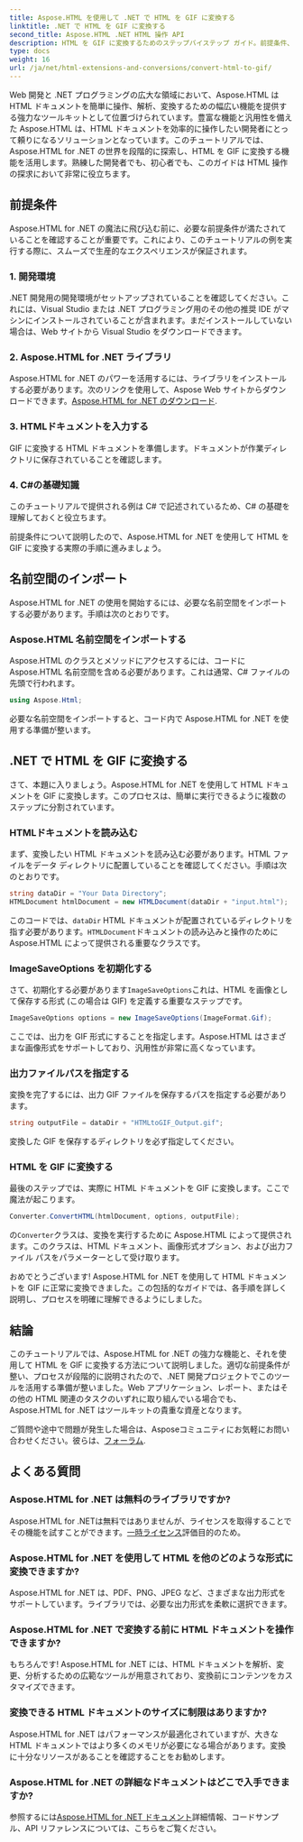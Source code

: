```yaml
---
title: Aspose.HTML を使用して .NET で HTML を GIF に変換する
linktitle: .NET で HTML を GIF に変換する
second_title: Aspose.HTML .NET HTML 操作 API
description: HTML を GIF に変換するためのステップバイステップ ガイド。前提条件、コード例、FAQ など。Aspose.HTML を使用して HTML 操作を最適化します。
type: docs
weight: 16
url: /ja/net/html-extensions-and-conversions/convert-html-to-gif/
---
```


Web 開発と .NET プログラミングの広大な領域において、Aspose.HTML は HTML ドキュメントを簡単に操作、解析、変換するための幅広い機能を提供する強力なツールキットとして位置づけられています。豊富な機能と汎用性を備えた Aspose.HTML は、HTML ドキュメントを効率的に操作したい開発者にとって頼りになるソリューションとなっています。このチュートリアルでは、Aspose.HTML for .NET の世界を段階的に探索し、HTML を GIF に変換する機能を活用します。熟練した開発者でも、初心者でも、このガイドは HTML 操作の探求において非常に役立ちます。

## 前提条件

Aspose.HTML for .NET の魔法に飛び込む前に、必要な前提条件が満たされていることを確認することが重要です。これにより、このチュートリアルの例を実行する際に、スムーズで生産的なエクスペリエンスが保証されます。

### 1. 開発環境

.NET 開発用の開発環境がセットアップされていることを確認してください。これには、Visual Studio または .NET プログラミング用のその他の推奨 IDE がマシンにインストールされていることが含まれます。まだインストールしていない場合は、Web サイトから Visual Studio をダウンロードできます。

### 2. Aspose.HTML for .NET ライブラリ

Aspose.HTML for .NET のパワーを活用するには、ライブラリをインストールする必要があります。次のリンクを使用して、Aspose Web サイトからダウンロードできます。[Aspose.HTML for .NET のダウンロード](https://releases.aspose.com/html/net/).

### 3. HTMLドキュメントを入力する

GIF に変換する HTML ドキュメントを準備します。ドキュメントが作業ディレクトリに保存されていることを確認します。

### 4. C#の基礎知識

このチュートリアルで提供される例は C# で記述されているため、C# の基礎を理解しておくと役立ちます。

前提条件について説明したので、Aspose.HTML for .NET を使用して HTML を GIF に変換する実際の手順に進みましょう。

## 名前空間のインポート

Aspose.HTML for .NET の使用を開始するには、必要な名前空間をインポートする必要があります。手順は次のとおりです。

### Aspose.HTML 名前空間をインポートする

Aspose.HTML のクラスとメソッドにアクセスするには、コードに Aspose.HTML 名前空間を含める必要があります。これは通常、C# ファイルの先頭で行われます。

```csharp
using Aspose.Html;
```

必要な名前空間をインポートすると、コード内で Aspose.HTML for .NET を使用する準備が整います。

## .NET で HTML を GIF に変換する

さて、本題に入りましょう。Aspose.HTML for .NET を使用して HTML ドキュメントを GIF に変換します。このプロセスは、簡単に実行できるように複数のステップに分割されています。

### HTMLドキュメントを読み込む

まず、変換したい HTML ドキュメントを読み込む必要があります。HTML ファイルをデータ ディレクトリに配置していることを確認してください。手順は次のとおりです。

```csharp
string dataDir = "Your Data Directory";
HTMLDocument htmlDocument = new HTMLDocument(dataDir + "input.html");
```

このコードでは、`dataDir` HTML ドキュメントが配置されているディレクトリを指す必要があります。`HTMLDocument`ドキュメントの読み込みと操作のために Aspose.HTML によって提供される重要なクラスです。

### ImageSaveOptions を初期化する

さて、初期化する必要があります`ImageSaveOptions`これは、HTML を画像として保存する形式 (この場合は GIF) を定義する重要なステップです。

```csharp
ImageSaveOptions options = new ImageSaveOptions(ImageFormat.Gif);
```

ここでは、出力を GIF 形式にすることを指定します。Aspose.HTML はさまざまな画像形式をサポートしており、汎用性が非常に高くなっています。

### 出力ファイルパスを指定する

変換を完了するには、出力 GIF ファイルを保存するパスを指定する必要があります。

```csharp
string outputFile = dataDir + "HTMLtoGIF_Output.gif";
```

変換した GIF を保存するディレクトリを必ず指定してください。

### HTML を GIF に変換する

最後のステップでは、実際に HTML ドキュメントを GIF に変換します。ここで魔法が起こります。

```csharp
Converter.ConvertHTML(htmlDocument, options, outputFile);
```

の`Converter`クラスは、変換を実行するために Aspose.HTML によって提供されます。このクラスは、HTML ドキュメント、画像形式オプション、および出力ファイル パスをパラメーターとして受け取ります。

おめでとうございます! Aspose.HTML for .NET を使用して HTML ドキュメントを GIF に正常に変換できました。この包括的なガイドでは、各手順を詳しく説明し、プロセスを明確に理解できるようにしました。

## 結論

このチュートリアルでは、Aspose.HTML for .NET の強力な機能と、それを使用して HTML を GIF に変換する方法について説明しました。適切な前提条件が整い、プロセスが段階的に説明されたので、.NET 開発プロジェクトでこのツールを活用する準備が整いました。Web アプリケーション、レポート、またはその他の HTML 関連のタスクのいずれに取り組んでいる場合でも、Aspose.HTML for .NET はツールキットの貴重な資産となります。

ご質問や途中で問題が発生した場合は、Asposeコミュニティにお気軽にお問い合わせください。彼らは、[フォーラム](https://forum.aspose.com/).

## よくある質問

### Aspose.HTML for .NET は無料のライブラリですか?
 Aspose.HTML for .NETは無料ではありませんが、ライセンスを取得することでその機能を試すことができます。[一時ライセンス](https://purchase.aspose.com/temporary-license/)評価目的のため。

### Aspose.HTML for .NET を使用して HTML を他のどのような形式に変換できますか?
Aspose.HTML for .NET は、PDF、PNG、JPEG など、さまざまな出力形式をサポートしています。ライブラリでは、必要な出力形式を柔軟に選択できます。

### Aspose.HTML for .NET で変換する前に HTML ドキュメントを操作できますか?
もちろんです! Aspose.HTML for .NET には、HTML ドキュメントを解析、変更、分析するための広範なツールが用意されており、変換前にコンテンツをカスタマイズできます。

### 変換できる HTML ドキュメントのサイズに制限はありますか?
Aspose.HTML for .NET はパフォーマンスが最適化されていますが、大きな HTML ドキュメントではより多くのメモリが必要になる場合があります。変換に十分なリソースがあることを確認することをお勧めします。

### Aspose.HTML for .NET の詳細なドキュメントはどこで入手できますか?
参照するには[Aspose.HTML for .NET ドキュメント](https://reference.aspose.com/html/net/)詳細情報、コードサンプル、API リファレンスについては、こちらをご覧ください。
